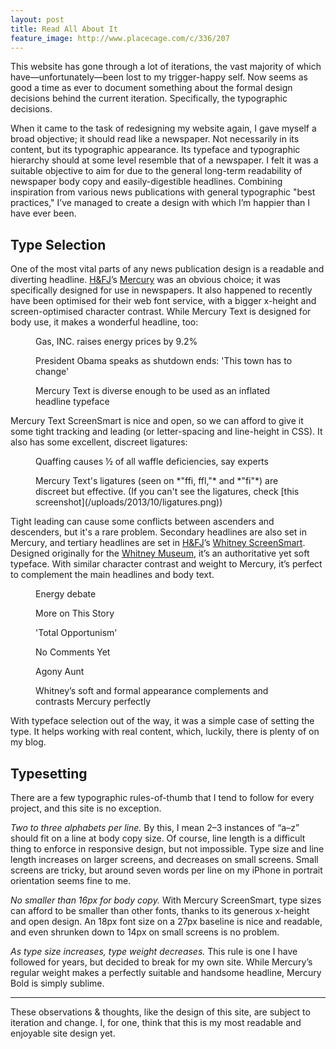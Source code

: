 ```yaml
---
layout: post
title: Read All About It
feature_image: http://www.placecage.com/c/336/207
---
```


This website has gone through a lot of iterations, the vast majority of which have—unfortunately—been lost to my trigger-happy self. Now seems as good a time as ever to document something about the formal design decisions behind the current iteration. Specifically, the typographic decisions.

When it came to the task of redesigning my website again, I gave myself a broad objective; it should read like a newspaper. Not necessarily in its content, but its typographic appearance. Its typeface and typographic hierarchy should at some level resemble that of a newspaper. I felt it was a suitable objective to aim for due to the general long-term readability of newspaper body copy and easily-digestible headlines. Combining inspiration from various news publications with general typographic "best practices," I’ve managed to create a design with which I’m happier than I have ever been.

## Type Selection
One of the most vital parts of any news publication design is a readable and diverting headline. [H&FJ](class:caps)’s [Mercury](http://www.typography.com/fonts/mercury-text/overview/) was an obvious choice; it was specifically designed for use in newspapers. It also happened to recently have been optimised for their web font service, with a bigger x-height and screen-optimised character contrast. While Mercury Text is designed for body use, it makes a wonderful headline, too:

<figure>
	<p class="alpha">Gas, INC. raises energy prices by 9.2%</p>
	<p class="alpha">President Obama speaks as shutdown ends: 'This town has to change'</p>
	<figcaption>Mercury Text is diverse enough to be used as an inflated headline typeface</figcaption>
</figure>

Mercury Text ScreenSmart is nice and open, so we can afford to give it some tight tracking and leading (or letter-spacing and line-height in CSS). It also has some excellent, discreet ligatures:

<figure>
	<p class="alpha">Quaffing causes ½ of all waffle deficiencies, say experts</p>
	<figcaption>Mercury Text's ligatures (seen on *"ffi, ffl,"* and *"fi"*) are discreet but effective. (If you can't see the ligatures, check [this screenshot](/uploads/2013/10/ligatures.png))</figcaption>
</figure>

Tight leading can cause some conflicts between ascenders and descenders, but it's a rare problem. Secondary headlines are also set in Mercury, and tertiary headlines are set in [H&FJ](class:caps)’s [Whitney ScreenSmart](http://www.typography.com/fonts/whitney/overview/). Designed originally for the [Whitney Museum](http://whitney.org), it’s an authoritative yet soft typeface. With similar character contrast and weight to Mercury, it’s perfect to complement the main headlines and body text.

<figure>
	<p class="beta">Energy debate</p>
	<p class="beta">More on This Story</p>
	<p class="beta">'Total Opportunism'</p>
	<p class="gamma">No Comments Yet</p>
	<p class="gamma p">Agony Aunt</p>
	<figcaption>Whitney’s soft and formal appearance complements and contrasts Mercury perfectly</figcaption>
</figure>

With typeface selection out of the way, it was a simple case of setting the type. It helps working with real content, which, luckily, there is plenty of on my blog.

## Typesetting
There are a few typographic rules-of-thumb that I tend to follow for every project, and this site is no exception.

*Two to three alphabets per line.* By this, I mean 2–3 instances of “a–z” should fit on a line at body copy size. Of course, line length is a difficult thing to enforce in responsive design, but not impossible. Type size and line length increases on larger screens, and decreases on small screens. Small screens are tricky, but around seven words per line on my iPhone in portrait orientation seems fine to me.

*No smaller than 16px for body copy.* With Mercury ScreenSmart, type sizes can afford to be smaller than other fonts, thanks to its generous x-height and open design. An 18px font size on a 27px baseline is nice and readable, and even shrunken down to 14px on small screens is no problem.

*As type size increases, type weight decreases.* This rule is one I have followed for years, but decided to break for my own site. While Mercury’s regular weight makes a perfectly suitable and handsome headline, Mercury Bold is simply sublime.

* * *

These observations & thoughts, like the design of this site, are subject to iteration and change. I, for one, think that this is my most readable and enjoyable site design yet.